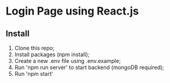 # Login Page using React.js

## Install

1. Clone this repo;
2. Install packages (npm install);
3. Create a new .env file using .env.example;
4. Run 'npm run server' to start backend (mongoDB required);
5. Run 'npm start'
